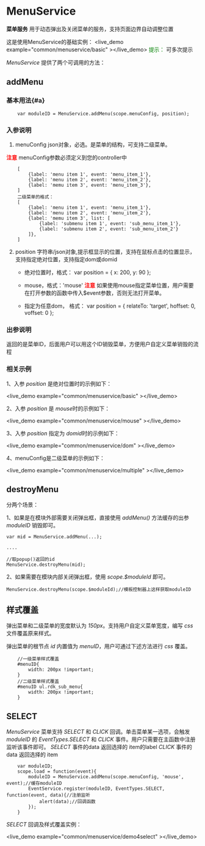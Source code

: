 # MenuService #

**菜单服务** 用于动态弹出及关闭菜单的服务，支持页面边界自动调整位置


这是使用MenuService的基础实例：
<live_demo example="common/menuservice/basic" ></live_demo>
<font color=green>提示：</font> 可多次提示

*MenuService* 提供了两个可调用的方法：

## addMenu ##

### 基本用法{#a}

        var moduleID = MenuService.addMenu(scope.menuConfig, position);

### 入参说明

1. menuConfig json对象，必选。是菜单的结构，可支持二级菜单。


<font color=red>**注意**</font> menuConfig参数必须定义到您的controller中

		[
			{label: 'menu item 1', event: 'menu_item_1'},
			{label: 'menu item 2', event: 'menu_item_2'},
			{label: 'memu item 3', event: 'menu_item_3'},
		]
		二级菜单的格式：
		[
			{label: 'menu item 1', event: 'menu_item_1'},
			{label: 'menu item 2', event: 'menu_item_2'},
			{label: 'memu item 3', list: [
				{label: 'submenu item 1', event: 'sub_menu_item_1'},
				{label: 'submenu item 2', event: 'sub_menu_item_2'}
			]},
		]
2. position 字符串/json对象,提示框显示的位置，支持在鼠标点击的位置显示，支持指定绝对位置，支持指定dom或domid

	- 绝对位置时，格式：
		  var position = {
				x: 200,
				y: 90
		  };

	- mouse，格式：'mouse'
	<font color=red>**注意**</font> 如果使用mouse指定菜单位置，用户需要在打开参数的函数中传入$event参数，否则无法打开菜单。

	- 指定为任意dom， 格式：
		var position = {
			relateTo: 'target',
			hoffset: 0,
			voffset: 0
		};


### 出参说明

返回的是菜单ID，后面用户可以用这个ID销毁菜单，方便用户自定义菜单销毁的流程

### 相关示例
1、入参 *position*  是绝对位置时的示例如下：

<live_demo example="common/menuservice/basic" ></live_demo>

2、入参 *position*  是 *mouse*时的示例如下：

<live_demo example="common/menuservice/mouse" ></live_demo>

3、入参 *position*  指定为 *domid*时的示例如下：

<live_demo example="common/menuservice/dom" ></live_demo>

4、menuConfig是二级菜单的示例如下：

<live_demo example="common/menuservice/multiple" ></live_demo>

## destroyMenu ##

分两个场景：

1、如果是在模块外部需要关闭弹出框，直接使用 *addMenu()* 方法缓存的出参 *moduleID* 销毁即可。

	var mid = MenuService.addMenu(...);

	....

	//取popup()返回的id
	MenuService.destroyMenu(mid);

2、如果需要在模块内部关闭弹出框，使用 *scope.$moduleId* 即可。

    MenuService.destroyMenu(scope.$moduleId);//模板控制器上这样获取moduleID


## 样式覆盖 ##

弹出菜单和二级菜单的宽度默认为 *150px*。支持用户自定义菜单宽度，编写 *css* 文件覆盖原来样式。

弹出菜单的根节点 *id* 内置值为 *menuID*，用户可通过下述方法进行 *css* 覆盖。

		//一级菜单样式覆盖
		#menuID{
			width: 200px !important;
		}
		//二级菜单样式覆盖
		#menuID ul.rdk_sub_menu{
			width: 200px !important;
		}


## SELECT ##

 *MenuService* 菜单支持 *SELECT* 和 *CLICK* 回调。单击菜单某一选项，会触发 *moduleID* 的 *EventTypes.SELECT* 和 *CLICK* 事件。用户只需要在主函数中注册监听该事件即可。
 *SELECT* 事件的data 返回选择的 item的label  *CLICK* 事件的data 返回选择的 item 

        var moduleID;
		scope.load = function(event){
            moduleID = MenuService.addMenu(scope.menuConfig, 'mouse', event);//缓存moduleID
            EventService.register(moduleID, EventTypes.SELECT, function(event, data){//注册监听
                alert(data);//回调函数
            });
        }

*SELECT* 回调及样式覆盖实例：
	
<live_demo example="common/menuservice/demo4select" ></live_demo>